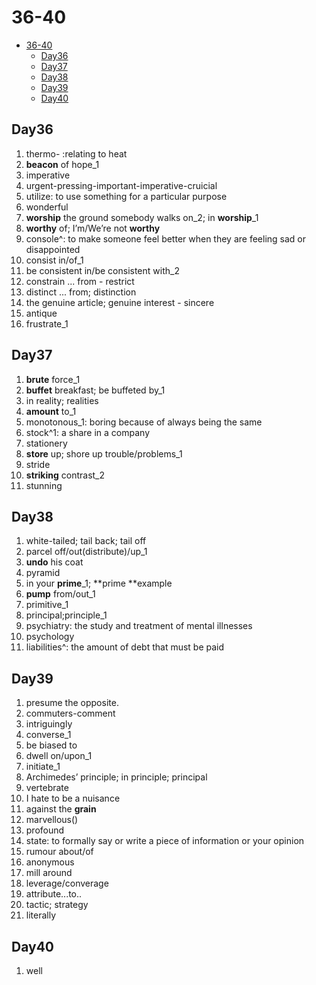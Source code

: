 # 36-40

- [36-40](#36-40)
  - [Day36](#day36)
  - [Day37](#day37)
  - [Day38](#day38)
  - [Day39](#day39)
  - [Day40](#day40)

## Day36

1. thermo- :relating to heat
2. **beacon** of hope_1
3. imperative
4. urgent-pressing-important-imperative-cruicial
5. utilize: to use something for a particular purpose
6. wonderful
7. **worship** the ground somebody walks on_2; in **worship**_1
8. **worthy** of; I’m/We’re not **worthy**
9. console^: to make someone feel better when they are feeling sad or disappointed
10. consist in/of_1
11. be consistent in/be consistent with_2
12. constrain ... from - restrict
13. distinct ... from; distinction
14. the genuine article; genuine interest - sincere
15. antique
16. frustrate_1

## Day37

1. **brute** force_1
2. **buffet** breakfast; be buffeted by_1
3. in reality; realities
4. **amount** to_1
5. monotonous_1: boring because of always being the same
6. stock^1: a share in a company
7. stationery
8. **store** up; shore up trouble/problems_1
9. stride
10. **striking** contrast_2
11. stunning

## Day38

1. white-tailed; tail back; tail off
2. parcel off/out(distribute)/up_1
3. **undo** his coat
4. pyramid
5. in your **prime**_1; **prime **example
6. **pump** from/out_1
7. primitive_1
8. principal;principle_1
9. psychiatry: the study and treatment of mental illnesses
10. psychology
11. liabilities^: the amount of debt that must be paid

## Day39

1. presume the opposite.
2. commuters-comment
3. intriguingly
4. converse_1
5. be biased to
6. dwell on/upon_1
7. initiate_1
8. Archimedes’ principle; in principle; principal
9. vertebrate
10. I hate to be a nuisance
11. against the **grain**
12. marvellous()
13. profound
14. state: to formally say or write a piece of information or your opinion
15. rumour about/of
16. anonymous
17. mill around
18. leverage/converage
19. attribute...to..
20. tactic; strategy
21. literally

## Day40

1. well

